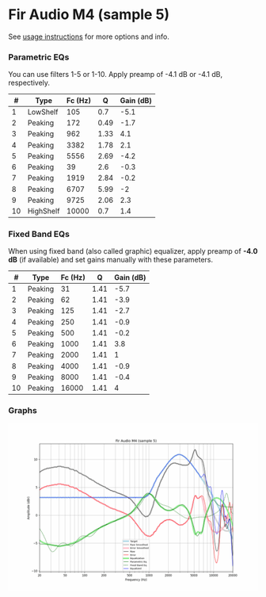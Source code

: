 # Fir Audio M4 (sample 5)
See [usage instructions](https://github.com/jaakkopasanen/AutoEq#usage) for more options and info.

### Parametric EQs
You can use filters 1-5 or 1-10. Apply preamp of -4.1 dB or -4.1 dB, respectively.

|   # | Type      |   Fc (Hz) |    Q |   Gain (dB) |
|-----|-----------|-----------|------|-------------|
|   1 | LowShelf  |       105 | 0.7  |        -5.1 |
|   2 | Peaking   |       172 | 0.49 |        -1.7 |
|   3 | Peaking   |       962 | 1.33 |         4.1 |
|   4 | Peaking   |      3382 | 1.78 |         2.1 |
|   5 | Peaking   |      5556 | 2.69 |        -4.2 |
|   6 | Peaking   |        39 | 2.6  |        -0.3 |
|   7 | Peaking   |      1919 | 2.84 |        -0.2 |
|   8 | Peaking   |      6707 | 5.99 |        -2   |
|   9 | Peaking   |      9725 | 2.06 |         2.3 |
|  10 | HighShelf |     10000 | 0.7  |         1.4 |

### Fixed Band EQs
When using fixed band (also called graphic) equalizer, apply preamp of **-4.0 dB** (if available) and set gains manually with these parameters.

|   # | Type    |   Fc (Hz) |    Q |   Gain (dB) |
|-----|---------|-----------|------|-------------|
|   1 | Peaking |        31 | 1.41 |        -5.7 |
|   2 | Peaking |        62 | 1.41 |        -3.9 |
|   3 | Peaking |       125 | 1.41 |        -2.7 |
|   4 | Peaking |       250 | 1.41 |        -0.9 |
|   5 | Peaking |       500 | 1.41 |        -0.2 |
|   6 | Peaking |      1000 | 1.41 |         3.8 |
|   7 | Peaking |      2000 | 1.41 |         1   |
|   8 | Peaking |      4000 | 1.41 |        -0.9 |
|   9 | Peaking |      8000 | 1.41 |        -0.4 |
|  10 | Peaking |     16000 | 1.41 |         4   |

### Graphs
![](./Fir%20Audio%20M4%20(sample%205).png)
